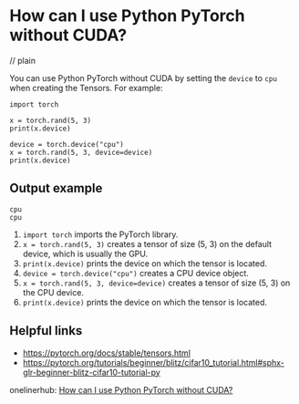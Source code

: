 # How can I use Python PyTorch without CUDA?
// plain

You can use Python PyTorch without CUDA by setting the `device` to `cpu` when creating the Tensors. For example:

```
import torch

x = torch.rand(5, 3)
print(x.device)

device = torch.device("cpu")
x = torch.rand(5, 3, device=device)
print(x.device)
```

## Output example

```
cpu
cpu
```

1. `import torch` imports the PyTorch library.
2. `x = torch.rand(5, 3)` creates a tensor of size (5, 3) on the default device, which is usually the GPU.
3. `print(x.device)` prints the device on which the tensor is located.
4. `device = torch.device("cpu")` creates a CPU device object.
5. `x = torch.rand(5, 3, device=device)` creates a tensor of size (5, 3) on the CPU device.
6. `print(x.device)` prints the device on which the tensor is located.

## Helpful links
- https://pytorch.org/docs/stable/tensors.html
- https://pytorch.org/tutorials/beginner/blitz/cifar10_tutorial.html#sphx-glr-beginner-blitz-cifar10-tutorial-py

onelinerhub: [How can I use Python PyTorch without CUDA?](https://onelinerhub.com/python-pytorch/how-can-i-use-python-pytorch-without-cuda)